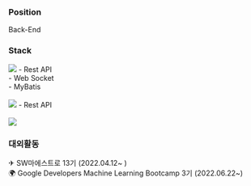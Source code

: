 ### Position
Back-End

### Stack


<img src="https://img.shields.io/badge/spring-6DB33F?style=for-the-badge&logo=spring&logoColor=white">
- Rest API<br>
- Web Socket<br>
- MyBatis<br><br>

<img src="https://img.shields.io/badge/node.js-339933?style=for-the-badge&logo=node.js&logoColor=white">
- Rest API<br><br>


<img src="https://img.shields.io/badge/mysql-4479A1?style=for-the-badge&logo=mysql&logoColor=white">

### 대외활동
✈ SW마에스트로 13기 (2022.04.12~ )<br>
🌍 Google Developers Machine Learning Bootcamp 3기 (2022.06.22~)


